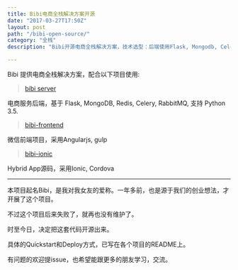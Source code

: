 ```yaml
---
title: Bibi电商全栈解决方案开源
date: "2017-03-27T17:50Z"
layout: post
path: "/bibi-open-source/"
category: "全栈"
description: "Bibi开源电商全栈解决方案，技术选型：后端使用Flask, Mongodb, Celery, RabbitMQ, 基于Python 3开发, 微信前端使用Angularjs, gulp。Mobile App使用Ionic, Cordorva"

---
```


Bibi 提供电商全栈解决方案，配合以下项目使用:

> [bibi server](https://github.com/seasonstar/bibi)

电商服务后端，基于 Flask, MongoDB, Redis, Celery, RabbitMQ, 支持 Python 3.5.

> [bibi-frontend](https://github.com/seasonstar/bibi-frontend)

微信前端项目，采用Angularjs, gulp

> [bibi-ionic](https://github.com/seasonstar/bibi-ionic)

Hybrid App源码，采用Ionic, Cordova

----------------------

本项目起名Bibi，是我对我女友的爱称。一年多前，也是源于我们的创业想法，才开展了这个项目。

不过这个项目后来失败了，就再也没有维护了。

时至今日，决定把这套代码开源出来。

具体的Quickstart和Deploy方式，已写在各个项目的README上。

有问题的欢迎提issue，也希望能跟更多的朋友学习，交流。
